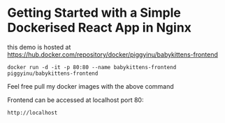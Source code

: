 # Getting Started with a Simple Dockerised React App in Nginx

this demo is hosted at https://hub.docker.com/repository/docker/piggyinu/babykittens-frontend

```
docker run -d -it -p 80:80 --name babykittens-frontend piggyinu/babykittens-frontend
```

Feel free pull my docker images with the above command

Frontend can be accessed at localhost port 80:

```
http://localhost
```